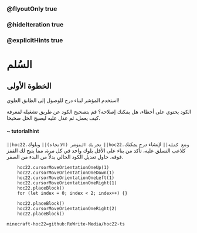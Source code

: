 ### @flyoutOnly true
### @hideIteration true
### @explicitHints true


# السُلم

## الخطوة الأولى
استخدم المؤشر  لبناء درج للوصول إلى الطابق العلوي!

الكود يحتوي على أخطاء، هل يمكنك إصلاحه؟ قم بتصحيح الكود عن طريق تشغيله لمعرفة كيف يعمل، ثم عدل عليه ليصبح الحل صحيحا.

#### ~ tutorialhint 
``||hoc22.تحريك المؤشر (الاتجاه)||`` وبلوك ``||hoc22.وضع كتلة||`` لإنشاء درج يمكنك كلاعب التسلق عليه، تأكد من بناء على الأقل بلوك واحد في كل مرة، مما يتيح لك القفز فوقه. حاول تعديل الكود الحالي بدلاً من البدء من الصفر.


```ghost
    hoc22.cursorMoveOrientationOneUp(1)
    hoc22.cursorMoveOrientationOneDown(1)
    hoc22.cursorMoveOrientationOneLeft(1)
    hoc22.cursorMoveOrientationOneRight(1)
    hoc22.placeBlock()
    for (let index = 0; index < 2; index++) {}
```
```template
    hoc22.placeBlock()
    hoc22.cursorMoveOrientationOneRight(2)   
    hoc22.placeBlock() 
```
```package
minecraft-hoc22=github:ReWrite-Media/hoc22-ts
```